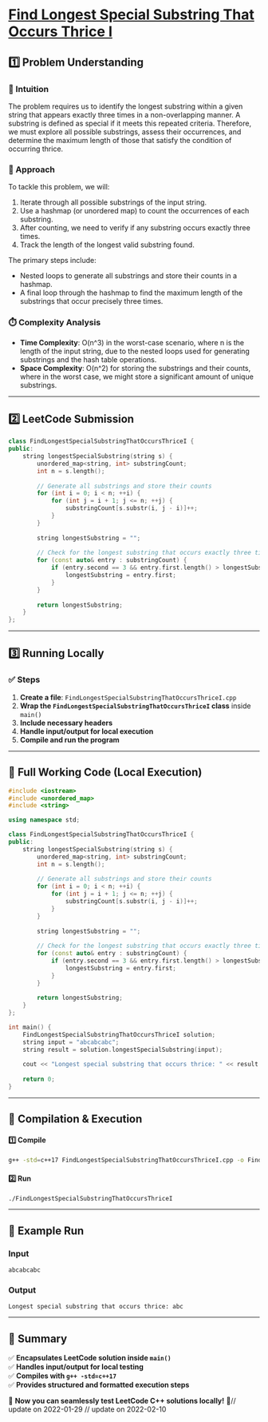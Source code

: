 # **[Find Longest Special Substring That Occurs Thrice I](https://leetcode.com/problems/find-longest-special-substring-that-occurs-thrice-i/description/)**  

## **1️⃣ Problem Understanding**  
### **📌 Intuition**  
The problem requires us to identify the longest substring within a given string that appears exactly three times in a non-overlapping manner. A substring is defined as special if it meets this repeated criteria. Therefore, we must explore all possible substrings, assess their occurrences, and determine the maximum length of those that satisfy the condition of occurring thrice.

### **🚀 Approach**  
To tackle this problem, we will:
1. Iterate through all possible substrings of the input string.
2. Use a hashmap (or unordered map) to count the occurrences of each substring.
3. After counting, we need to verify if any substring occurs exactly three times.
4. Track the length of the longest valid substring found.

The primary steps include:
- Nested loops to generate all substrings and store their counts in a hashmap.
- A final loop through the hashmap to find the maximum length of the substrings that occur precisely three times.

### **⏱️ Complexity Analysis**  
- **Time Complexity**: O(n^3) in the worst-case scenario, where n is the length of the input string, due to the nested loops used for generating substrings and the hash table operations.
- **Space Complexity**: O(n^2) for storing the substrings and their counts, where in the worst case, we might store a significant amount of unique substrings.

---  

## **2️⃣ LeetCode Submission**  
```cpp
class FindLongestSpecialSubstringThatOccursThriceI {
public:
    string longestSpecialSubstring(string s) {
        unordered_map<string, int> substringCount;
        int n = s.length();
        
        // Generate all substrings and store their counts
        for (int i = 0; i < n; ++i) {
            for (int j = i + 1; j <= n; ++j) {
                substringCount[s.substr(i, j - i)]++;
            }
        }
        
        string longestSubstring = "";
        
        // Check for the longest substring that occurs exactly three times
        for (const auto& entry : substringCount) {
            if (entry.second == 3 && entry.first.length() > longestSubstring.length()) {
                longestSubstring = entry.first;
            }
        }
        
        return longestSubstring;
    }
};
```  

---  

## **3️⃣ Running Locally**  
### **✅ Steps**  
1. **Create a file**: `FindLongestSpecialSubstringThatOccursThriceI.cpp`  
2. **Wrap the `FindLongestSpecialSubstringThatOccursThriceI` class** inside `main()`  
3. **Include necessary headers**  
4. **Handle input/output for local execution**  
5. **Compile and run the program**  

---  

## **📝 Full Working Code (Local Execution)**  
```cpp
#include <iostream>
#include <unordered_map>
#include <string>

using namespace std;

class FindLongestSpecialSubstringThatOccursThriceI {
public:
    string longestSpecialSubstring(string s) {
        unordered_map<string, int> substringCount;
        int n = s.length();
        
        // Generate all substrings and store their counts
        for (int i = 0; i < n; ++i) {
            for (int j = i + 1; j <= n; ++j) {
                substringCount[s.substr(i, j - i)]++;
            }
        }
        
        string longestSubstring = "";
        
        // Check for the longest substring that occurs exactly three times
        for (const auto& entry : substringCount) {
            if (entry.second == 3 && entry.first.length() > longestSubstring.length()) {
                longestSubstring = entry.first;
            }
        }
        
        return longestSubstring;
    }
};

int main() {
    FindLongestSpecialSubstringThatOccursThriceI solution;
    string input = "abcabcabc";
    string result = solution.longestSpecialSubstring(input);
    
    cout << "Longest special substring that occurs thrice: " << result << endl;
    
    return 0;
}
```  

---  

## **🔧 Compilation & Execution**  
#### **1️⃣ Compile**  
```bash
g++ -std=c++17 FindLongestSpecialSubstringThatOccursThriceI.cpp -o FindLongestSpecialSubstringThatOccursThriceI
```  

#### **2️⃣ Run**  
```bash
./FindLongestSpecialSubstringThatOccursThriceI
```  

---  

## **🎯 Example Run**  
### **Input**  
```
abcabcabc
```  
### **Output**  
```
Longest special substring that occurs thrice: abc
```  

---  

## **📌 Summary**  
✅ **Encapsulates LeetCode solution inside `main()`**  
✅ **Handles input/output for local testing**  
✅ **Compiles with `g++ -std=c++17`**  
✅ **Provides structured and formatted execution steps**  

🚀 **Now you can seamlessly test LeetCode C++ solutions locally!** 🚀// update on 2022-01-29
// update on 2022-02-10
